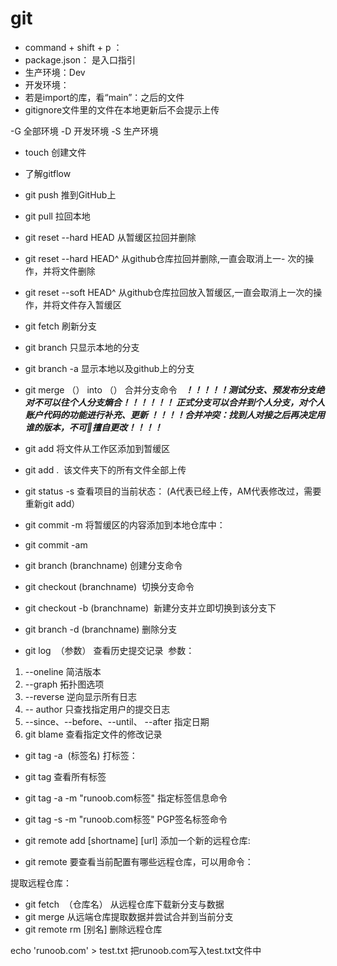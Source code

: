 # git
- command + shift + p ： 
- package.json： 是入口指引
- 生产环境：Dev
- 开发环境：
- 若是import的库，看“main”：之后的文件
- gitignore文件里的文件在本地更新后不会提示上传

-G 全部环境
-D 开发环境
-S 生产环境

- touch            创建文件
- 了解gitflow
- git push                    推到GitHub上
- git pull                    拉回本地
- git reset --hard HEAD       从暂缓区拉回并删除
- git reset --hard HEAD^      从github仓库拉回并删除,一直会取消上一- 次的操作，并将文件删除
- git reset --soft HEAD^      从github仓库拉回放入暂缓区,一直会取消上一次的操作，并将文件存入暂缓区
- git fetch                   刷新分支
- git branch                  只显示本地的分支
- git branch -a               显示本地以及github上的分支
- git merge （） into （）      合并分支命令  
***！！！！！测试分支、预发布分支绝对不可以往个人分支熵合！！！！！！
正式分支可以合并到个人分支，对个人账户代码的功能进行补充、更新
！！！！合并冲突：找到人对接之后再决定用谁的版本，不可🙅擅自更改！！！！***

- git add                      将文件从工作区添加到暂缓区      
- git add .                    该文件夹下的所有文件全部上传
- git status -s                查看项目的当前状态： (A代表已经上传，AM代表修改过，需要重新git add）
- git commit -m                将暂缓区的内容添加到本地仓库中： 
- git commit -am
- git branch (branchname)        创建分支命令 
- git checkout (branchname)      切换分支命令   
- git checkout -b (branchname)   新建分支并立即切换到该分支下  
- git branch -d (branchname)     删除分支 

- git log  （参数）               查看历史提交记录 
参数：
1. --oneline                      简洁版本
2. --graph                        拓扑图选项  
3. --reverse                      逆向显示所有日志 
4. -- author                      只查找指定用户的提交日志 
5. --since、--before、--until、 --after     指定日期  
6. git blame <file>                        查看指定文件的修改记录

- git tag -a  (标签名)            打标签： 
- git tag                        查看所有标签 

- git tag -a <tagname> -m "runoob.com标签"      指定标签信息命令
- git tag -s <tagname> -m "runoob.com标签"      PGP签名标签命令

- git remote add [shortname] [url]             添加一个新的远程仓库: 
- git remote                                   要查看当前配置有哪些远程仓库，可以用命令： 

提取远程仓库：
- git fetch  （仓库名）       从远程仓库下载新分支与数据 
- git merge                 从远端仓库提取数据并尝试合并到当前分支 
- git remote rm [别名]       删除远程仓库 


echo 'runoob.com' > test.txt
把runoob.com写入test.txt文件中
